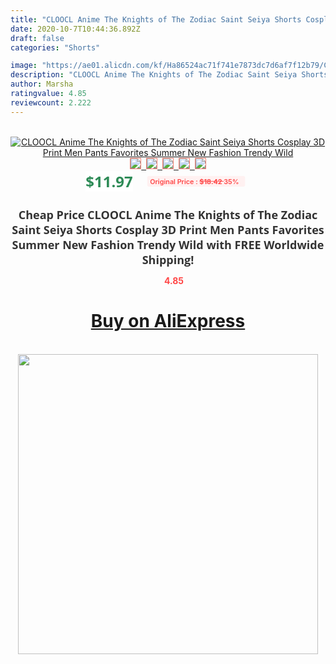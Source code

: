 ```yaml
---
title: "CLOOCL Anime The Knights of The Zodiac Saint Seiya Shorts Cosplay 3D Print Men Pants Favorites Summer New Fashion Trendy Wild"
date: 2020-10-7T10:44:36.892Z
draft: false
categories: "Shorts"

image: "https://ae01.alicdn.com/kf/Ha86524ac71f741e7873dc7d6af7f12b79/CLOOCL-Anime-The-Knights-of-The-Zodiac-Saint-Seiya-Shorts-Cosplay-3D-Print-Men-Pants-Favorites.jpg"
description: "CLOOCL Anime The Knights of The Zodiac Saint Seiya Shorts Cosplay 3D Print Men Pants Favorites Summer New Fashion Trendy Wild"
author: Marsha
ratingvalue: 4.85
reviewcount: 2.222
---
```

<br>
<div style="text-align: center;">
<a href="https://s.click.aliexpress.com/e/_AYA7ch" target="_blank" rel="nofollow noopener noreferrer"><img alt="CLOOCL Anime The Knights of The Zodiac Saint Seiya Shorts Cosplay 3D Print Men Pants Favorites Summer New Fashion Trendy Wild" class="magnifier-image" src="https://ae01.alicdn.com/kf/Ha86524ac71f741e7873dc7d6af7f12b79/CLOOCL-Anime-The-Knights-of-The-Zodiac-Saint-Seiya-Shorts-Cosplay-3D-Print-Men-Pants-Favorites.jpg_640x640.jpg">
<br>
<img style="border:1px solid salmon" src="https://ae01.alicdn.com/kf/Ha86524ac71f741e7873dc7d6af7f12b79/CLOOCL-Anime-The-Knights-of-The-Zodiac-Saint-Seiya-Shorts-Cosplay-3D-Print-Men-Pants-Favorites.jpg_120x120.jpg">&nbsp;&nbsp;<img style="border:1px solid salmon" src="https://ae01.alicdn.com/kf/Hd6e59e86b1de4e4b8fc74325abd63149g/CLOOCL-Anime-The-Knights-of-The-Zodiac-Saint-Seiya-Shorts-Cosplay-3D-Print-Men-Pants-Favorites.jpg_120x120.jpg">&nbsp;&nbsp;<img style="border:1px solid salmon" src="https://ae01.alicdn.com/kf/Ha5f69f987d9e40fc88bd00354302620f7/CLOOCL-Anime-The-Knights-of-The-Zodiac-Saint-Seiya-Shorts-Cosplay-3D-Print-Men-Pants-Favorites.jpg_120x120.jpg">&nbsp;&nbsp;<img style="border:1px solid salmon" src="https://ae01.alicdn.com/kf/H9b2ad62b26ea43eb9ff12a45ba69fdf3k/CLOOCL-Anime-The-Knights-of-The-Zodiac-Saint-Seiya-Shorts-Cosplay-3D-Print-Men-Pants-Favorites.jpg_120x120.jpg">&nbsp;&nbsp;<img style="border:1px solid salmon" src="https://ae01.alicdn.com/kf/H34d9f1138d8447bba0dc76c75dcaf98dO/CLOOCL-Anime-The-Knights-of-The-Zodiac-Saint-Seiya-Shorts-Cosplay-3D-Print-Men-Pants-Favorites.jpg_120x120.jpg"></a></div><br0>
<div style="text-align: center;"><span style="background-color: white; border: 0px; box-sizing: border-box; color: seagreen; display: inline-block; font-family: &quot;open sans&quot; , &quot;arial&quot; , &quot;helvetica&quot; , sans-serif , &quot;heiti&quot;; font-size: 24px; font-stretch: inherit; font-weight: 700; line-height: inherit; margin: 0px 10px 0px 0px; padding: 0px; vertical-align: middle;">$11.97 </span>
<span style="background: rgb(255 , 241 , 241); border-radius: 3px; border: 0px; box-sizing: border-box; color: #ff4747; display: inline-block; font-family: inherit; font-size: 12px; font-stretch: inherit; font-style: inherit; font-variant: inherit; font-weight: 600; line-height: inherit; margin: 0px; padding: 2px 5px; transform: scale(0.9); vertical-align: middle;">Original Price : <b style="text-decoration: line-through;">$18.42 </b> 35%&nbsp;&nbsp;</span></div>
<h1 style="color: #333333; display: inline-block; font-family: &quot;open sans&quot; , &quot;arial&quot; , &quot;helvetica&quot; , sans-serif , &quot;heiti&quot;; font-size: 18px; font-stretch: inherit; font-weight: 700; text-align: center;">Cheap Price CLOOCL Anime The Knights of The Zodiac Saint Seiya Shorts Cosplay 3D Print Men Pants Favorites Summer New Fashion Trendy Wild with FREE Worldwide Shipping!</h1>
<div style="color: #ff4747; text-align: center;">
<img src="https://4.bp.blogspot.com/-M0ZcTcb-5uY/XleCXlxnR4I/AAAAAAAAAEc/OrjgMkXV1oMQFaCRZj5HQwOCBcu3w1FegCPcBGAYYCw/s1600/star.png" style="height: 15px;">&nbsp;<b>4.85</b></div>
<div class="button_cont" align="center"><a class="buynow_a" href="https://s.click.aliexpress.com/e/_AYA7ch" target="_blank" rel="nofollow noopener noreferrer"><H1>Buy on AliExpress</H1></a></div><br>
<div class="separator" style="clear: both; text-align: center;">
<img src="https://lh3.googleusercontent.com/-pTy5HemUv9M/XlePHvY0dAI/AAAAAAAAAE4/0nX5iRUoIWY8eMW9Dpxeirr157OZliDIgCLcBGAsYHQ/s1600/badge.gif" width="480">
</div>
